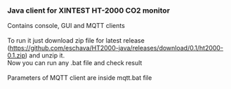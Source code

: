 <h3>Java client for XINTEST HT-2000 CO2 monitor</h3>

Contains console, GUI and MQTT clients<br/>
<br/>
To run it just download zip file for latest release (https://github.com/eschava/HT2000-java/releases/download/0.1/ht2000-0.1.zip) and unzip it. <br/>
Now you can run any .bat file  and check result<br/>
<br/>
Parameters of MQTT client are inside mqtt.bat file
